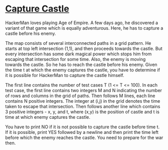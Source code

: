 # [Capture Castle][link]

HackerMan loves playing Age of Empire. A few days ago, he discovered a variant of that game which is equally adventurous. Here, he has to capture a castle before his enemy.

The map consists of several interconnected paths in a grid pattern. He starts at top left intersection (1,1), and then proceeds towards the castle. But every intersection has some dark magical power which stops him from escaping that intersection for some time. Also, the enemy is moving towards the castle. So he has to reach the castle before his enemy. Given the time t at which the enemy captures the castle, you have to determine if it is possible for HackerMan to capture the castle himself.

The first line contains the number of test cases T (1 <= T <= 100). In each test case, the first line contains two integers M and N indicating the number of rows and columns in the grid of paths. Then follows M lines, each line contains N positive integers. The integer at (i,j) in the grid denotes the time taken to escape that intersection. Then follows another line which contains 3 positive integers - x, y, and t, where (x,y) is the position of castle and t is time at which enemy captures the castle.

You have to print NO if it is not possible to capture the castle before time t. If it is possible, print YES followed by a newline and then print the time left before which the enemy reaches the castle. You need to prepare for the war then.

[link]: https://www.hackerearth.com/practice/algorithms/graphs/breadth-first-search/practice-problems/algorithm/capture-castle/
